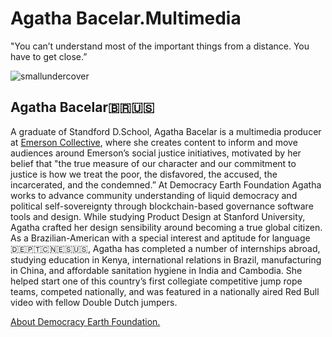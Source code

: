# Agatha Bacelar.Multimedia
"You can’t understand most of the important things from a distance. You have to get close.” 

![smallundercover](https://user-images.githubusercontent.com/24529258/37628450-bf259732-2b96-11e8-931e-b0734531e1a7.png)

## Agatha Bacelar🇧🇷🇺🇸

A graduate of Standford D.School, Agatha Bacelar is a multimedia producer at [Emerson Collective](http://www.emersoncollective.com/our-team), where she creates content to inform and move audiences around Emerson’s social justice initiatives, motivated by her belief that "the true measure of our character and our commitment to justice is how we treat the poor, the disfavored, the accused, the incarcerated, and the condemned.” At Democracy Earth Foundation Agatha works to advance community understanding of liquid democracy and political self-sovereignty through blockchain-based governance software tools and design.  While studying Product Design at Stanford University, Agatha crafted her design sensibility around becoming a true global citizen. As a Brazilian-American with a special interest and aptitude for language 🇩🇪🇵🇹🇨🇳🇪🇸🇺🇸, Agatha has  completed a number of internships abroad, studying education in Kenya, international relations in Brazil, manufacturing in China, and affordable sanitation hygiene in India and Cambodia.   She helped start one of this country’s first collegiate competitive jump rope teams, competed nationally, and was featured in a nationally aired Red Bull video with fellow Double Dutch jumpers. 

[About Democracy Earth Foundation.](https://github.com/DemocracyEarth/press-kit/blob/master/README.md#democracy-earth-press-kit)
